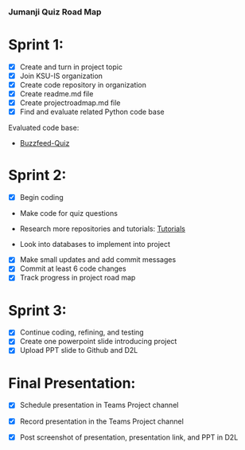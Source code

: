 ### Jumanji Quiz Road Map
# Sprint 1:
- [x] Create and turn in project topic
- [x] Join KSU-IS organization
- [x] Create code repository in organization
- [x] Create readme.md file
- [x] Create projectroadmap.md file
- [x]  Find and evaluate related Python code base

Evaluated code base:
- [Buzzfeed-Quiz](https://github.com/ksu-is/Buzzfeed-Quiz)
# Sprint 2:
- [x] Begin coding
- Make code for quiz questions
- Research more repositories and tutorials:
  [Tutorials](https://www.youtube.com/watch?v=yQSEXcf6s2I&list=PLCC34OHNcOtoC6GglhF3ncJ5rLwQrLGnV&index=2)

- Look into databases to implement into project
- [x] Make small updates and add commit messages
- [x] Commit at least 6 code changes
- [x] Track progress in project road map
# Sprint 3:
- [x] Continue coding, refining, and testing
- [x] Create one powerpoint slide introducing project
- [x] Upload PPT slide to Github and D2L
# Final Presentation:
- [x] Schedule presentation in Teams Project channel
- [x] Record presentation in the Teams Project channel
- [x] Post screenshot of presentation, presentation link, and PPT in D2L


